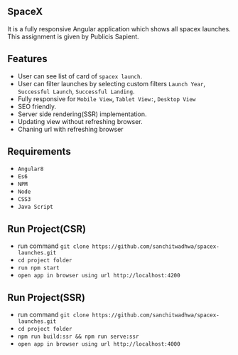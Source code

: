 SpaceX
------------------------------
It is a fully responsive Angular application which shows all spacex launches. This assignment is given by Publicis Sapient.

Features
------------------------------
* User can see list of card of `spacex launch`.
* User can filter launches by selecting custom filters `Launch Year`, `Successful Launch`, `Successful Landing`.
* Fully responsive for `Mobile View`, `Tablet View:`, `Desktop View`
* SEO friendly.
* Server side rendering(SSR) implementation.
* Updating view without refreshing browser.
* Chaning url with refreshing browser

Requirements
------------------------------

* ``Angular8``
* ``Es6``
* ``NPM``
* ``Node``
* ``CSS3``
* ``Java Script``

Run Project(CSR)
------------------------------
* run command ``git clone https://github.com/sanchitwadhwa/spacex-launches.git``
* ``cd project folder``
* ``run npm start``
* ``open app in browser using url http://localhost:4200``

Run Project(SSR)
------------------------------
* run command ``git clone https://github.com/sanchitwadhwa/spacex-launches.git``
* ``cd project folder``
* ``npm run build:ssr && npm run serve:ssr``
* ``open app in browser using url http://localhost:4000``